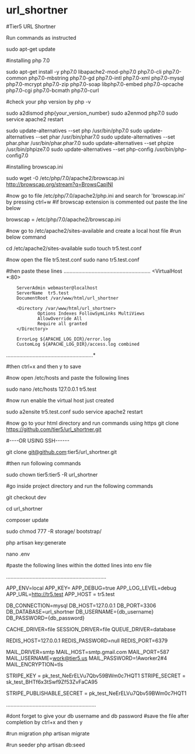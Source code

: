 # url_shortner
#Tier5 URL Shortner


Run commands as instructed

sudo apt-get update

#installing php 7.0

sudo apt-get install -y php7.0 libapache2-mod-php7.0 php7.0-cli php7.0-common php7.0-mbstring php7.0-gd php7.0-intl php7.0-xml php7.0-mysql php7.0-mcrypt php7.0-zip php7.0-soap libphp7.0-embed php7.0-opcache php7.0-cgi php7.0-bcmath php7.0-curl

#check your php version by php -v

sudo a2dismod php{your_version_number}
sudo a2enmod php7.0
sudo service apache2 restart

sudo update-alternatives --set php /usr/bin/php7.0
sudo update-alternatives --set phar /usr/bin/phar7.0
sudo update-alternatives --set phar.phar /usr/bin/phar.phar7.0
sudo update-alternatives --set phpize /usr/bin/phpize7.0
sudo update-alternatives --set php-config /usr/bin/php-config7.0

#installing browscap.ini

sudo wget -0 /etc/php/7.0/apache2/browscap.ini http://browscap.org/stream?q=BrowsCapINI

#now go to file /etc/php/7.0/apache2/php.ini and search for 'browscap.ini' by pressing ctrl+w
#if browscap extension is commented out paste the line below

browscap = /etc/php/7.0/apache2/browscap.ini

#now go to /etc/apache2/sites-available and create a local host file
#run below command

cd /etc/apache2/sites-available
sudo touch tr5.test.conf

#now open the file tr5.test.conf
sudo nano tr5.test.conf

#then paste these lines
...........................................................
<VirtualHost *:80>

        ServerAdmin webmaster@localhost
        ServerName  tr5.test
        DocumentRoot /var/www/html/url_shortner

        <Directory /var/www/html/url_shortner>
                Options Indexes FollowSymLinks MultiViews
                AllowOverride All
                Require all granted
        </Directory>

        ErrorLog ${APACHE_LOG_DIR}/error.log
        CustomLog ${APACHE_LOG_DIR}/access.log combined

</VirtualHost>
...........................................................*

#then ctrl+x and then y to save

#now open /etc/hosts and paste the following lines

sudo nano /etc/hosts
127.0.0.1 tr5.test

#now run enable the virtual host just created

sudo a2ensite tr5.test.conf
sudo service apache2 restart


#now go to your html directory and run commands using https
git clone https://github.com/tier5/url_shortner.git

#----OR USING SSH------

git clone git@github.com:tier5/url_shortner.git

#then run following commands

sudo chown tier5:tier5 -R url_shortner

#go inside project directory and run the following commands

git checkout dev

cd url_shortner

composer update

sudo chmod 777 -R storage/ bootstrap/

php artisan key:generate

nano .env

#paste the following lines within the dotted lines into env file

....................................................................

APP_ENV=local
APP_KEY=
APP_DEBUG=true
APP_LOG_LEVEL=debug
APP_URL=http://tr5.test
APP_HOST = tr5.test

DB_CONNECTION=mysql
DB_HOST=127.0.0.1
DB_PORT=3306
DB_DATABASE=url_shortner
DB_USERNAME={db_username}
DB_PASSWORD={db_password}

CACHE_DRIVER=file
SESSION_DRIVER=file
QUEUE_DRIVER=database

REDIS_HOST=127.0.0.1
REDIS_PASSWORD=null
REDIS_PORT=6379

MAIL_DRIVER=smtp
MAIL_HOST=smtp.gmail.com
MAIL_PORT=587
MAIL_USERNAME=work@tier5.us
MAIL_PASSWORD=!Aworker2#4
MAIL_ENCRYPTION=tls

STRIPE_KEY       = pk_test_NeErELVu7Qbv59BWm0c7HQT1
STRIPE_SECRET    = sk_test_BHTf6x3tSwf9Zf53ZvFaCA95

STRIPE_PUBLISHABLE_SECRET = pk_test_NeErELVu7Qbv59BWm0c7HQT1

.............................................................

#dont forget to give your db username and db password
#save the file after completion by ctrl+x and then y

#run migration
php artisan migrate

#run seeder
php artisan db:seed
